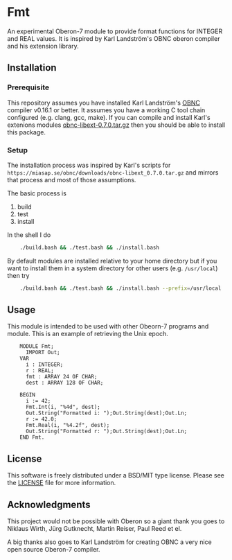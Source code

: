 
# Fmt

An experimental Oberon-7 module to provide format functions
for INTEGER and REAL values. It is inspired by Karl Landström's
OBNC oberon compiler and his extension library.  

## Installation

### Prerequisite

This repository assumes you have installed Karl Landström's
[OBNC](https://miasap.se/obnc/) compiler v0.16.1 or better.
It assumes you have a working C tool chain configured (e.g. 
clang, gcc, make). If you can compile and install Karl's extenions
modules [obnc-libext-0.7.0.tar.gz](https://miasap.se/obnc/downloads/obnc-libext_0.7.0.tar.gz) then you should be able to install this
package.

### Setup

The installation process was inspired by Karl's scripts for
`https://miasap.se/obnc/downloads/obnc-libext_0.7.0.tar.gz` 
and mirrors that process and most of those assumptions.

The basic process is

1. build
2. test
3. install

In the shell I do

```bash
    ./build.bash && ./test.bash && ./install.bash
```

By default modules are installed relative to your home 
directory but if you want to install them in a system 
directory for other users (e.g. `/usr/local`) then try

```bash
    ./build.bash && ./test.bash && ./install.bash --prefix=/usr/local
```

## Usage

This module is intended to be used with other Obeorn-7 programs
and module. This is an example of retrieving the Unix epoch.

```Oberon
    MODULE Fmt;
      IMPORT Out;
    VAR
      i : INTEGER;
      r : REAL;
      fmt : ARRAY 24 OF CHAR;
      dest : ARRAY 128 OF CHAR;

    BEGIN
      i := 42;
      Fmt.Int(i, "%4d", dest);
      Out.String("Formatted i: ");Out.String(dest);Out.Ln;
      r := 42.0;
      Fmt.Real(i, "%4.2f", dest);
      Out.String("Formatted r: ");Out.String(dest);Out.Ln;
    END Fmt.
```

## License

This software is freely distributed under a BSD/MIT type license.  Please see the [LICENSE](LICENSE) file for more information.

## Acknowledgments

This project would not be possible with Oberon so a giant thank you
goes to Niklaus Wirth, Jürg Gutknecht, Martin Reiser, Paul Reed et el.

A big thanks also goes to Karl Landström for creating OBNC a very nice
open source Oberon-7 compiler.

